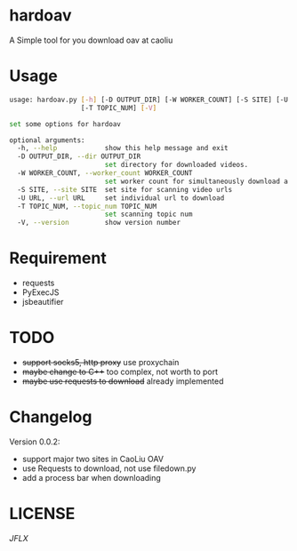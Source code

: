 hardoav
=======
A Simple tool for you download oav at caoliu



Usage
=====
```bash
usage: hardoav.py [-h] [-D OUTPUT_DIR] [-W WORKER_COUNT] [-S SITE] [-U URL]
                  [-T TOPIC_NUM] [-V]

set some options for hardoav

optional arguments:
  -h, --help            show this help message and exit
  -D OUTPUT_DIR, --dir OUTPUT_DIR
                        set directory for downloaded videos.
  -W WORKER_COUNT, --worker_count WORKER_COUNT
                        set worker count for simultaneously download a video
  -S SITE, --site SITE  set site for scanning video urls
  -U URL, --url URL     set individual url to download
  -T TOPIC_NUM, --topic_num TOPIC_NUM
                        set scanning topic num
  -V, --version         show version number
```

Requirement
===========
* requests
* PyExecJS
* jsbeautifier


TODO
====
* ~~support socks5, http proxy~~ use proxychain
* ~~maybe change to C++~~ too complex, not worth to port
* ~~maybe use requests to download~~ already implemented

Changelog
========
Version 0.0.2:
* support major two sites in CaoLiu OAV
* use Requests to download, not use filedown.py
* add a process bar when downloading

LICENSE
=======
*JFLX*
